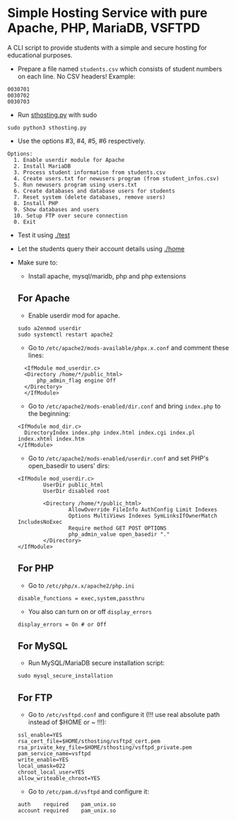 # Simple Hosting Service with pure Apache, PHP, MariaDB, VSFTPD

A CLI script to provide students with a simple and secure hosting for educational purposes.

- Prepare a file named `students.csv` which consists of student numbers on each line. No CSV headers! Example:
```
0030701
0030702
0030703

```

- Run [sthosting.py](sthosting.py) with sudo
```shell
sudo python3 sthosting.py
```

- Use the options #3, #4, #5, #6 respectively.
```
Options:
  1. Enable userdir module for Apache
  2. Install MariaDB
  3. Process student information from students.csv
  4. Create users.txt for newusers program (from student_infos.csv)
  5. Run newusers program using users.txt
  6. Create databases and database users for students
  7. Reset system (delete databases, remove users)
  8. Install PHP
  9. Show databases and users
  10. Setup FTP over secure connection
  0. Exit
```

- Test it using [./test](./test)

- Let the students query their account details using [./home](./home)

- Make sure to:
  - Install apache, mysql/maridb, php and php extensions


 
  ## For Apache
  - Enable userdir mod for apache.
  
  ```shell
  sudo a2enmod userdir
  sudo systemctl restart apache2
  ```
  
  - Go to `/etc/apache2/mods-available/phpx.x.conf` and comment these lines:
  ```
    <IfModule mod_userdir.c>                                           
    <Directory /home/*/public_html>                                
        php_admin_flag engine Off                                  
    </Directory>                                                   
    </IfModule>         
  ```

  - Go to `/etc/apache2/mods-enabled/dir.conf` and bring `index.php` to the beginning:
  ```
  <IfModule mod_dir.c>
    DirectoryIndex index.php index.html index.cgi index.pl index.xhtml index.htm
  </IfModule>
  ```

  - Go to `/etc/apache2/mods-enabled/userdir.conf` and set PHP's open_basedir to users' dirs:
  ```
  <IfModule mod_userdir.c>
          UserDir public_html
          UserDir disabled root
  
          <Directory /home/*/public_html>
                  AllowOverride FileInfo AuthConfig Limit Indexes
                  Options MultiViews Indexes SymLinksIfOwnerMatch IncludesNoExec
                  Require method GET POST OPTIONS
                  php_admin_value open_basedir "."
          </Directory>
  </IfModule>
  ```



  ## For PHP
  - Go to `/etc/php/x.x/apache2/php.ini`
  ```
  disable_functions = exec,system,passthru
  ```
  
  - You also can turn on or off `display_errors`
  ```
  display_errors = On # or Off
  ```
  



  ## For MySQL
  - Run MySQL/MariaDB secure installation script:
  ```shell
  sudo mysql_secure_installation
  ```



  ## For FTP
  - Go to `/etc/vsftpd.conf` and configure it (!!! use real absolute path instead of $HOME or ~ !!!):
  ```
  ssl_enable=YES
  rsa_cert_file=$HOME/sthosting/vsftpd_cert.pem
  rsa_private_key_file=$HOME/sthosting/vsftpd_private.pem
  pam_service_name=vsftpd
  write_enable=YES
  local_umask=022
  chroot_local_user=YES
  allow_writeable_chroot=YES
  ```

  - Go to `/etc/pam.d/vsftpd` and configure it:
  ```
  auth    required    pam_unix.so
  account required    pam_unix.so
  ```

  
  
